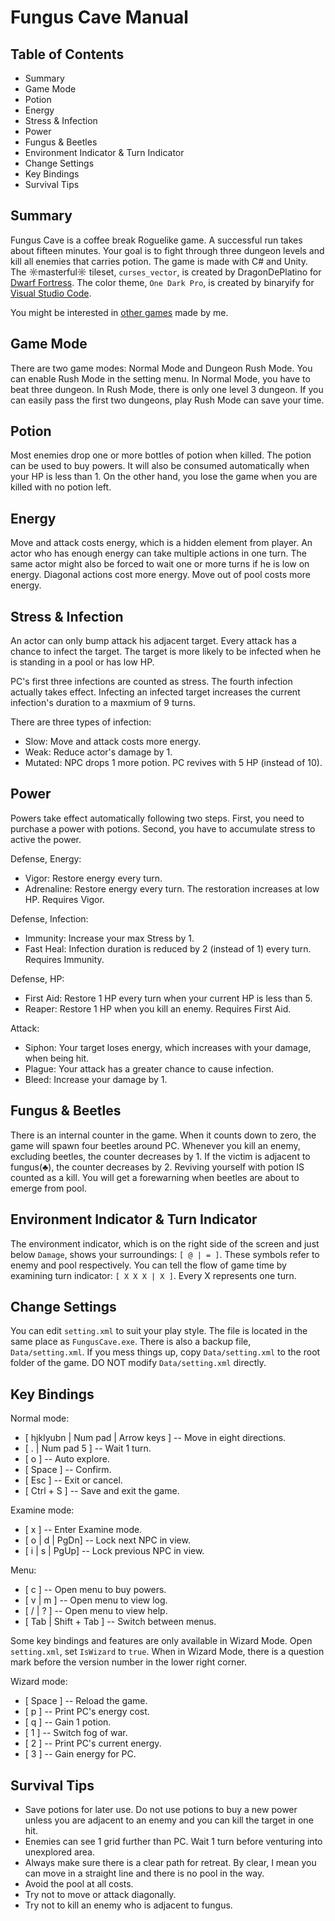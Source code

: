 # Fungus Cave Manual

## Table of Contents

* Summary
* Game Mode
* Potion
* Energy
* Stress & Infection
* Power
* Fungus & Beetles
* Environment Indicator & Turn Indicator
* Change Settings
* Key Bindings
* Survival Tips

## Summary

Fungus Cave is a coffee break Roguelike game. A successful run takes about fifteen minutes. Your goal is to fight through three dungeon levels and kill all enemies that carries potion. The game is made with C# and Unity. The ☼masterful☼ tileset, `curses_vector`, is created by DragonDePlatino for [Dwarf Fortress](http://www.bay12forums.com/smf/index.php?topic=161328.0). The color theme, `One Dark Pro`, is created by binaryify for [Visual Studio Code](https://marketplace.visualstudio.com/items?itemName=zhuangtongfa.Material-theme).

You might be interested in [other games](https://github.com/Bozar/DevBlog/wiki/GameList) made by me.

## Game Mode

There are two game modes: Normal Mode and Dungeon Rush Mode. You can enable Rush Mode in the setting menu. In Normal Mode, you have to beat three dungeon. In Rush Mode, there is only one level 3 dungeon. If you can easily pass the first two dungeons, play Rush Mode can save your time.

## Potion

Most enemies drop one or more bottles of potion when killed. The potion can be used to buy powers. It will also be consumed automatically when your HP is less than 1. On the other hand, you lose the game when you are killed with no potion left.

## Energy

Move and attack costs energy, which is a hidden element from player. An actor who has enough energy can take multiple actions in one turn. The same actor might also be forced to wait one or more turns if he is low on energy. Diagonal actions cost more energy. Move out of pool costs more energy.

## Stress & Infection

An actor can only bump attack his adjacent target. Every attack has a chance to infect the target. The target is more likely to be infected when he is standing in a pool or has low HP.

PC's first three infections are counted as stress. The fourth infection actually takes effect. Infecting an infected target increases the current infection's duration to a maxmium of 9 turns.

There are three types of infection:

* Slow: Move and attack costs more energy.
* Weak: Reduce actor's damage by 1.
* Mutated: NPC drops 1 more potion. PC revives with 5 HP (instead of 10).

## Power

Powers take effect automatically following two steps. First, you need to purchase a power with potions. Second, you have to accumulate stress to active the power.

Defense, Energy:

* Vigor: Restore energy every turn.
* Adrenaline: Restore energy every turn. The restoration increases at low HP. Requires Vigor.

Defense, Infection:

* Immunity: Increase your max Stress by 1.
* Fast Heal: Infection duration is reduced by 2 (instead of 1) every turn. Requires Immunity.

Defense, HP:

* First Aid: Restore 1 HP every turn when your current HP is less than 5.
* Reaper: Restore 1 HP when you kill an enemy. Requires First Aid.

Attack:

* Siphon: Your target loses energy, which increases with your damage, when being hit.
* Plague: Your attack has a greater chance to cause infection.
* Bleed: Increase your damage by 1.

## Fungus & Beetles

There is an internal counter in the game. When it counts down to zero, the game will spawn four beetles around PC. Whenever you kill an enemy, excluding beetles, the counter decreases by 1. If the victim is adjacent to fungus(♣), the counter decreases by 2. Reviving yourself with potion IS counted as a kill. You will get a forewarning when beetles are about to emerge from pool.

## Environment Indicator & Turn Indicator

The environment indicator, which is on the right side of the screen and just below `Damage`, shows your surroundings: `[ @ | = ]`. These symbols refer to enemy and pool respectively. You can tell the flow of game time by examining turn indicator: `[ X X X | X ]`. Every X represents one turn.

## Change Settings

You can edit `setting.xml` to suit your play style. The file is located in the same place as `FungusCave.exe`. There is also a backup file, `Data/setting.xml`. If you mess things up, copy `Data/setting.xml` to the root folder of the game. DO NOT modify `Data/setting.xml` directly.

## Key Bindings

Normal mode:

* [ hjklyubn | Num pad | Arrow keys ] -- Move in eight directions.
* [ . | Num pad 5 ] -- Wait 1 turn.
* [ o ] -- Auto explore.
* [ Space ] -- Confirm.
* [ Esc ] -- Exit or cancel.
* [ Ctrl + S ] -- Save and exit the game.

Examine mode:

* [ x ] -- Enter Examine mode.
* [ o | d | PgDn] -- Lock next NPC in view.
* [ i | s | PgUp] -- Lock previous NPC in view.

Menu:

* [ c ] -- Open menu to buy powers.
* [ v | m ] -- Open menu to view log.
* [ / | ? ] -- Open menu to view help.
* [ Tab | Shift + Tab ] -- Switch between menus.

Some key bindings and features are only available in Wizard Mode. Open `setting.xml`, set `IsWizard` to `true`. When in Wizard Mode, there is a question mark before the version number in the lower right corner.

Wizard mode:

* [ Space ] -- Reload the game.
* [ p ] -- Print PC's energy cost.
* [ q ] -- Gain 1 potion.
* [ 1 ] -- Switch fog of war.
* [ 2 ] -- Print PC's current energy.
* [ 3 ] -- Gain energy for PC.

## Survival Tips

* Save potions for later use. Do not use potions to buy a new power unless you are adjacent to an enemy and you can kill the target in one hit.
* Enemies can see 1 grid further than PC. Wait 1 turn before venturing into unexplored area.
* Always make sure there is a clear path for retreat. By clear, I mean you can move in a straight line and there is no pool in the way.
* Avoid the pool at all costs.
* Try not to move or attack diagonally.
* Try not to kill an enemy who is adjacent to fungus.

